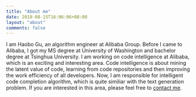 ```yaml
---
title: "About me"
date: 2019-08-15T16:06:06+08:00
layout: "about"
comments: false
---
```


I am Haobo Gu, an algorithm engineer at Alibaba Group. Before I came to Alibaba, I got my MS degree at University of Washington and bachelor degree at Tsinghua University. I am working on code intelligence at Alibaba, which is an exciting and interesting area. Code intelligence is about mining the latent value of code, learning from code repositories and then improving the work efficiency of all developers. Now, I am responsible for intelligent code completion algorithm, which is quite similiar with the text generation problem. If you are interested in this area, please feel free to [contact me](mailto:haobo.haobogu@alibaba-inc.com).  

